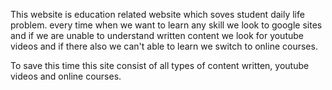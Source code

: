 This website is education related website which soves student daily life problem.
every time when we want to learn any skill we look to google sites and if we are unable to understand written content
we look for youtube videos and if there also we can't able to learn we switch to online courses.

To save this time this site consist of all types of content written, youtube videos and online courses.
